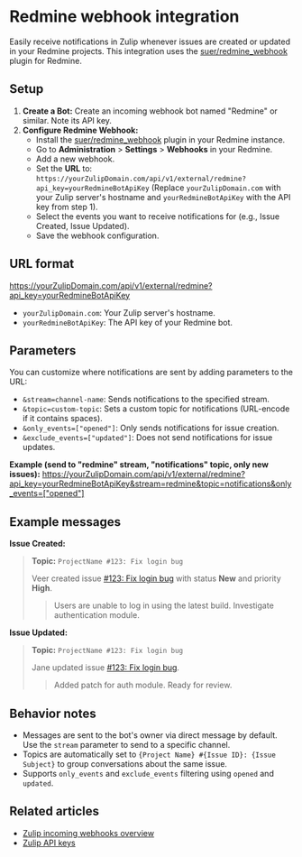 # Redmine webhook integration

Easily receive notifications in Zulip whenever issues are created or updated in
your Redmine projects. This integration uses the
[suer/redmine_webhook](https://github.com/suer/redmine_webhook  ) plugin for
Redmine.

## Setup

1. **Create a Bot:** Create an incoming webhook bot named "Redmine" or similar.
   Note its API key.
2. **Configure Redmine Webhook:**
   *   Install the [suer/redmine_webhook](https://github.com/suer/redmine_webhook  )
       plugin in your Redmine instance.
   *   Go to **Administration** > **Settings** > **Webhooks** in your Redmine.
   *   Add a new webhook.
   *   Set the **URL** to:
       `https://yourZulipDomain.com/api/v1/external/redmine?api_key=yourRedmineBotApiKey`
       (Replace `yourZulipDomain.com` with your Zulip server's hostname and
       `yourRedmineBotApiKey` with the API key from step 1).
   *   Select the events you want to receive notifications for (e.g., Issue
       Created, Issue Updated).
   *   Save the webhook configuration.

## URL format
  https://yourZulipDomain.com/api/v1/external/redmine?api_key=yourRedmineBotApiKey 

*   `yourZulipDomain.com`: Your Zulip server's hostname.
*   `yourRedmineBotApiKey`: The API key of your Redmine bot.

## Parameters

You can customize where notifications are sent by adding parameters to the URL:

*   `&stream=channel-name`: Sends notifications to the specified stream.
*   `&topic=custom-topic`: Sets a custom topic for notifications (URL-encode if
    it contains spaces).
*   `&only_events=["opened"]`: Only sends notifications for issue
    creation.
*   `&exclude_events=["updated"]`: Does not send notifications for issue
    updates.

**Example (send to "redmine" stream, "notifications" topic, only new issues):**
 https://yourZulipDomain.com/api/v1/external/redmine?api_key=yourRedmineBotApiKey&stream=redmine&topic=notifications&only_events=["opened"] 


## Example messages

**Issue Created:**
> **Topic:** `ProjectName #123: Fix login bug`
>
> Veer created issue [#123: Fix login bug](http://redmine.example.com/issues/123) with status **New** and priority **High**.
> > Users are unable to log in using the latest build. Investigate authentication module.

**Issue Updated:**
> **Topic:** `ProjectName #123: Fix login bug`
>
> Jane updated issue [#123: Fix login bug](http://redmine.example.com/issues/123).
> > Added patch for auth module. Ready for review.

## Behavior notes

*   Messages are sent to the bot's owner via direct message by default. Use the
    `stream` parameter to send to a specific channel.
*   Topics are automatically set to `{Project Name} #{Issue ID}: {Issue Subject}`
    to group conversations about the same issue.
*   Supports `only_events` and `exclude_events` filtering using `opened`
    and `updated`.

## Related articles

*   [Zulip incoming webhooks overview]( https://zulip.com/api/incoming-webhooks-overview  )
*   [Zulip API keys](https://zulip.com/api/api-keys  )



